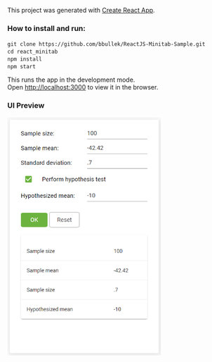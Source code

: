 This project was generated with [Create React App](https://github.com/facebook/create-react-app).

### How to install and run:

`git clone https://github.com/bbullek/ReactJS-Minitab-Sample.git`  
`cd react_minitab`  
`npm install`  
`npm start`  

This runs the app in the development mode.  
Open [http://localhost:3000](http://localhost:3000) to view it in the browser.

### UI Preview

<img src="./public/preview-img-mobile.png" style="width:350px;"/>